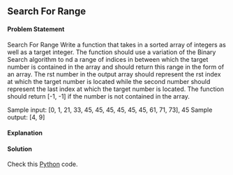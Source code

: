 ## Search For Range

#### Problem Statement

Search For Range
Write a function that takes in a sorted array of integers as well as a target integer. The function should use a variation of the Binary
Search algorithm to nd a range of indices in between which the target number is contained in the array and should return this range in
the form of an array. The rst number in the output array should represent the rst index at which the target number is located while the
second number should represent the last index at which the target number is located. The function should return [-1, -1] if the number is
not contained in the array.

Sample input: [0, 1, 21, 33, 45, 45, 45, 45, 45, 45, 61, 71, 73], 45
Sample output: [4, 9]


#### Explanation



#### Solution

Check this [Python](../python/Search_For_Range.py) code.

